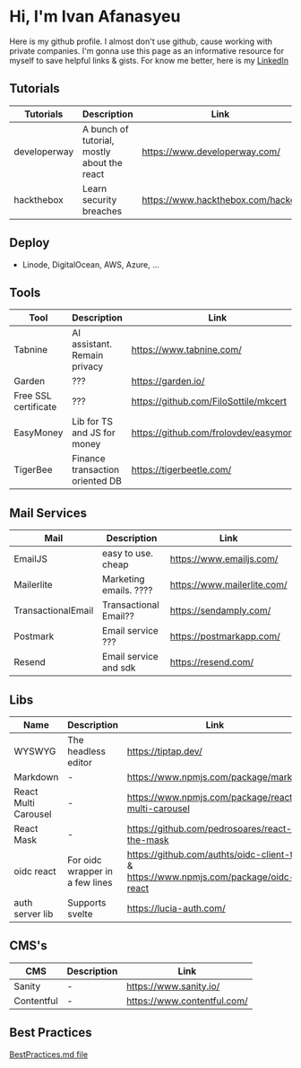 # Hi, I'm Ivan Afanasyeu
Here is my github profile. I almost don't use github, cause working with private companies.
I'm gonna use this page as an informative resource for myself to save helpful links & gists.
For know me better, here is my [LinkedIn](https://www.linkedin.com/in/ivanafanasyeu/)

## Tutorials
| Tutorials | Description | Link |
| --- | --- | --- |
| developerway | A bunch of tutorial, mostly about the react | https://www.developerway.com/ |
| hackthebox | Learn security breaches | https://www.hackthebox.com/hacker |

## Deploy
- Linode, DigitalOcean, AWS, Azure, ... 
  
## Tools
| Tool | Description | Link |
| --- | --- | --- |
| Tabnine | AI assistant. Remain privacy | https://www.tabnine.com/ |
| Garden | ??? | https://garden.io/ |
| Free SSL certificate | ??? | https://github.com/FiloSottile/mkcert |
| EasyMoney | Lib for TS and JS for money | https://github.com/frolovdev/easymoney |
| TigerBee | Finance transaction oriented DB | https://tigerbeetle.com/ |


## Mail Services
| Mail | Description | Link |
| --- | --- | --- |
| EmailJS | easy to use. cheap | https://www.emailjs.com/ |
| Mailerlite | Marketing emails. ???? | https://www.mailerlite.com/ |
| TransactionalEmail | Transactional Email?? | https://sendamply.com/ |
| Postmark | Email service ??? | https://postmarkapp.com/ |
| Resend | Email service and sdk | https://resend.com/ |

## Libs
| Name | Description | Link |
| --- | --- | --- |
| WYSWYG | The headless editor | https://tiptap.dev/ |
| Markdown | - | https://www.npmjs.com/package/marked | 
| React Multi Carousel | - | https://www.npmjs.com/package/react-multi-carousel |
| React Mask | - | https://github.com/pedrosoares/react-the-mask |
| oidc react | For oidc wrapper in a few lines | https://github.com/authts/oidc-client-ts & https://www.npmjs.com/package/oidc-react |
| auth server lib | Supports svelte | https://lucia-auth.com/

## CMS's
| CMS | Description | Link |
| --- | --- | --- |
| Sanity | - | https://www.sanity.io/ |
| Contentful | - | https://www.contentful.com/ |

## Best Practices
[BestPractices.md file](./BestPractices.md)
